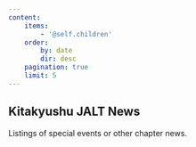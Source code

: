 ```yaml
---
content:
    items:
        - '@self.children'
    order:
        by: date
        dir: desc
    pagination: true
    limit: 5
---
```


## Kitakyushu JALT News

Listings of special events or other chapter news.
